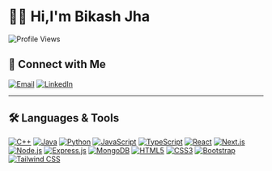 # 👨‍💻 Hi,I'm Bikash Jha

![Profile Views](https://komarev.com/ghpvc/?username=bikash-sys&abbreviated=true)

## 🔹 Connect with Me

[![Email](https://img.shields.io/badge/Email-D14836?style=flat-square&logo=gmail&logoColor=white)](mailto:bikjha2007@gmail.com) 
[![LinkedIn](https://img.shields.io/badge/LinkedIn-0A66C2?style=flat-square&logo=linkedin&logoColor=white)](https://www.linkedin.com/in/bikash-jha-888184368/)

---

## 🛠️ Languages & Tools

[![C++](https://img.shields.io/badge/C++-00599C?style=flat-square&logo=c%2B%2B&logoColor=white)](https://isocpp.org/) 
[![Java](https://img.shields.io/badge/Java-007396?style=flat-square&logo=java&logoColor=white)](https://www.java.com/) 
[![Python](https://img.shields.io/badge/Python-3776AB?style=flat-square&logo=python&logoColor=white)](https://www.python.org/) 
[![JavaScript](https://img.shields.io/badge/JavaScript-F7DF1E?style=flat-square&logo=javascript&logoColor=black)](https://developer.mozilla.org/en-US/docs/Web/JavaScript) 
[![TypeScript](https://img.shields.io/badge/TypeScript-3178C6?style=flat-square&logo=typescript&logoColor=white)](https://www.typescriptlang.org/) 
[![React](https://img.shields.io/badge/React-61DAFB?style=flat-square&logo=react&logoColor=black)](https://reactjs.org/) 
[![Next.js](https://img.shields.io/badge/Next.js-000000?style=flat-square&logo=next.js&logoColor=white)](https://nextjs.org/) 
[![Node.js](https://img.shields.io/badge/Node.js-339933?style=flat-square&logo=node.js&logoColor=white)](https://nodejs.org/) 
[![Express.js](https://img.shields.io/badge/Express.js-000000?style=flat-square&logo=express&logoColor=white)](https://expressjs.com/) 
[![MongoDB](https://img.shields.io/badge/MongoDB-47A248?style=flat-square&logo=mongodb&logoColor=white)](https://www.mongodb.com/) 
[![HTML5](https://img.shields.io/badge/HTML5-E34F26?style=flat-square&logo=html5&logoColor=white)](https://developer.mozilla.org/en-US/docs/Web/HTML) 
[![CSS3](https://img.shields.io/badge/CSS3-1572B6?style=flat-square&logo=css3&logoColor=white)](https://developer.mozilla.org/en-US/docs/Web/CSS) 
[![Bootstrap](https://img.shields.io/badge/Bootstrap-7952B3?style=flat-square&logo=bootstrap&logoColor=white)](https://getbootstrap.com/) 
[![Tailwind CSS](https://img.shields.io/badge/Tailwind_CSS-06B6D4?style=flat-square&logo=tailwind-css&logoColor=white)](https://tailwindcss.com/)
